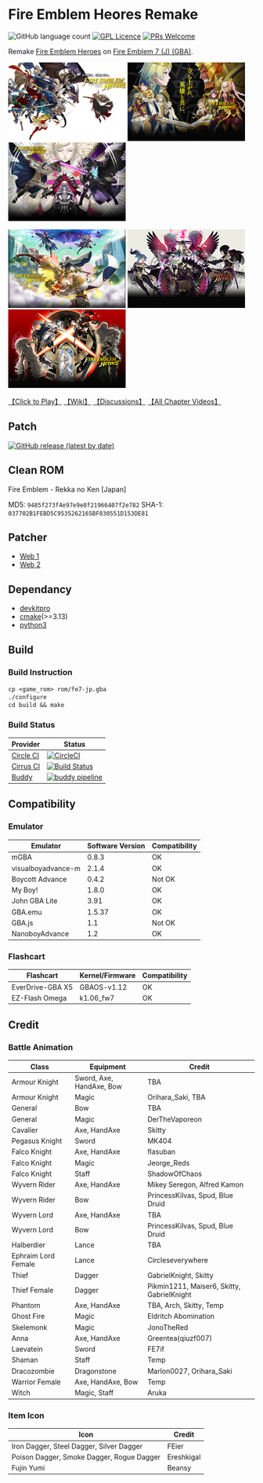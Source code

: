 # Fire Emblem Heores Remake
![GitHub language count](https://img.shields.io/github/languages/count/laqieer/FEHR) [![GPL Licence](https://badges.frapsoft.com/os/gpl/gpl.svg?v=103)](https://opensource.org/licenses/GPL-3.0/) [![PRs Welcome](https://img.shields.io/badge/PRs-welcome-brightgreen.svg?style=flat-square)](http://makeapullrequest.com)

Remake [Fire Emblem Heroes](https://fire-emblem-heroes.com/) on [Fire Emblem 7 (J) (GBA)](https://ja.wikipedia.org/wiki/%E3%83%95%E3%82%A1%E3%82%A4%E3%82%A2%E3%83%BC%E3%82%A8%E3%83%A0%E3%83%96%E3%83%AC%E3%83%A0_%E7%83%88%E7%81%AB%E3%81%AE%E5%89%A3).

![title_screen_book_1](res/gfx/raw/title_screen_book_1.png) ![title_screen_book_2](res/gfx/raw/title_screen_book_2.png) ![title_screen_book_3](res/gfx/raw/title_screen_book_3.png)

![title_screen_book_4](res/gfx/raw/title_screen_book_4.png) ![title_screen_book_5](res/gfx/raw/title_screen_book_5.png) ![title_screen_book_6](res/gfx/raw/title_screen_book_6.png)

[【Click to Play】](https://laqieer.gitee.io/fehr/launcher.html#fehr) [【Wiki】](https://github.com/laqieer/FEHR/wiki) [【Discussions】](https://github.com/laqieer/FEHR/discussions) [【All Chapter Videos】](https://space.bilibili.com/343025/channel/seriesdetail?sid=917293)

## Patch
[![GitHub release (latest by date)](https://img.shields.io/github/v/release/laqieer/FEHR)](https://github.com/laqieer/FEHR/releases/latest)

## Clean ROM
Fire Emblem - Rekka no Ken \[Japan\]

MD5: `9485f273f4e97e9e8f21966407f2e782`
SHA-1: `037702B1FEBD5C9535262165BF030551D153DE81`

## Patcher
- [Web 1](https://www.marcrobledo.com/RomPatcher.js/)
- [Web 2](https://hack64.net/tools/patcher.php)

## Dependancy
* [devkitpro](https://devkitpro.org)
* [cmake](https://cmake.org/)(>=3.13)
* [python3](https://www.python.org/)

## Build
### Build Instruction
```
cp <game_rom> rom/fe7-jp.gba
./configure
cd build && make
```

### Build Status

|Provider|Status|
|---|---|
|[Circle CI](https://circleci.com/)|[![CircleCI](https://circleci.com/gh/laqieer/FEHR.svg?style=svg)](https://app.circleci.com/pipelines/github/laqieer/FEHR)|
|[Cirrus CI](https://cirrus-ci.org/)|[![Build Status](https://api.cirrus-ci.com/github/laqieer/FEHR.svg)](https://cirrus-ci.com/github/laqieer/FEHR)|
|[Buddy](https://buddy.works/)|[![buddy pipeline](https://app.buddy.works/laqieer-3/FEHR/pipelines/pipeline/391264/badge.svg?token=fe41368f258a1488a5615886d1e0f9f7609d83aa4a42d804a24db543d1f59590 "buddy pipeline")](https://app.buddy.works/laqieer-3/FEHR/pipelines/pipeline/391264)|

## Compatibility

### Emulator

|Emulator|Software Version|Compatibility|
|---|---|---|
|mGBA|0.8.3|OK|
|visualboyadvance-m|2.1.4|OK|
|Boycott Advance|0.4.2|Not OK|
|My Boy!|1.8.0|OK|
|John GBA Lite|3.91|OK|
|GBA.emu|1.5.37|OK|
|GBA.js|1.1|Not OK|
|NanoboyAdvance|1.2|OK|

### Flashcart

|Flashcart|Kernel/Firmware|Compatibility|
|---|---|---|
|EverDrive-GBA X5|GBAOS-v1.12|OK|
|EZ-Flash Omega|k1.06_fw7|OK|

## Credit

### Battle Animation

|Class|Equipment|Credit|
|---|---|---|
|Armour Knight|Sword, Axe, HandAxe, Bow|TBA|
|Armour Knight|Magic|Orihara_Saki, TBA|
|General|Bow|TBA|
|General|Magic|DerTheVaporeon|
|Cavalier|Axe, HandAxe|Skitty|
|Pegasus Knight|Sword|MK404|
|Falco Knight|Axe, HandAxe|flasuban|
|Falco Knight|Magic|Jeorge_Reds|
|Falco Knight|Staff|ShadowOfChaos|
|Wyvern Rider|Axe, HandAxe|Mikey Seregon, Alfred Kamon|
|Wyvern Rider|Bow|PrincessKilvas, Spud, Blue Druid|
|Wyvern Lord|Axe, HandAxe|TBA|
|Wyvern Lord|Bow|PrincessKilvas, Spud, Blue Druid|
|Halberdier|Lance|TBA|
|Ephraim Lord Female|Lance|Circleseverywhere|
|Thief|Dagger|GabrielKnight, Skitty|
|Thief Female|Dagger|Pikmin1211, Maiser6, Skitty, GabrielKnight|
|Phantom|Axe, HandAxe|TBA, Arch, Skitty, Temp|
|Ghost Fire|Magic|Eldritch Abomination|
|Skelemonk|Magic|JonoTheRed|
|Anna|Axe, HandAxe|Greentea(qiuzf007)|
|Laevatein|Sword|FE7if|
|Shaman|Staff|Temp|
|Dracozombie|Dragonstone|Marlon0027, Orihara_Saki|
|Warrior Female|Axe, HandAxe, Bow|Temp|
|Witch|Magic, Staff|Aruka|

### Item Icon

|Icon|Credit|
|---|---|
|Iron Dagger, Steel Dagger, Silver Dagger|FEier|
|Poison Dagger, Smoke Dagger, Rogue Dagger|Ereshkigal|
|Fujin Yumi|Beansy|
